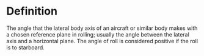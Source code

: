 # Definition

The angle that the lateral body axis of an aircraft or similar body
makes with a chosen reference plane in rolling; usually the angle
between the lateral axis and a horizontal plane. The angle of roll is
considered positive if the roll is to starboard.
